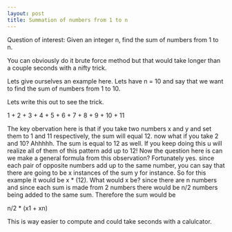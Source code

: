 ```yaml
---
layout: post
title: Summation of numbers from 1 to n
---
```




Question of interest: Given an integer n, find the sum of numbers from 1 to n.


You can obviously do it brute force method but that would take longer than a couple seconds with a nifty trick.

Lets give ourselves an example here. Lets have n = 10 and say that we want to find the sum of numbers from 1 to 10.

Lets write this out to see the trick.

1 + 2 + 3 + 4 + 5 + 6 + 7 + 8 + 9 + 10 + 11

The key obervation here is that if you take two numbers x and y and set them to 1 and 11 respectively, the sum will equal 12.
now what if you take 2 and 10? Ahhhhh. The sum is equal to 12 as well. If you keep doing this u will realize all of them of this 
pattern add up to 12! Now the question here is can we make a general formula from this observation?
Fortunately yes. since each pair of opposite numbers add up to the same number, you can say that there are going to be 
x instances of the sum y for instance. So for this example it would be x * (12). What would x be? since there are n numbers 
and since each sum is made from 2 numbers there would be n/2 numbers being added to the same sum. Therefore the sum would be


n/2 * (x1 + xn)

This is way easier to compute and could take seconds with a calulcator.


